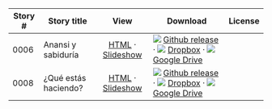 Story #  | Story title | View | Download | License
-------- | -----------  |:-------:| ---------------- | -------
0006 | Anansi y sabiduría | [HTML](https://global-asp.github.io/stories/es/0006_anansi_y_sabiduría.html) · <a href="https://global-asp.github.io/stories/es/0006_anansi_y_sabiduría_slides.html" target="_blank">Slideshow</a> | ![](https://cloud.githubusercontent.com/assets/9295750/9483128/0e089e5e-4b51-11e5-98ca-6da5cef156a7.png) [Github release](https://github.com/global-asp/global-asp/releases/download/v1.1/es.zip) · ![](https://cloud.githubusercontent.com/assets/9295750/10150606/3f5ae2dc-65f5-11e5-8f63-841c51cc1cde.png) [Dropbox](https://www.dropbox.com/s/7ybh97ds8bsztnx/es.zip) · ![](https://cloud.githubusercontent.com/assets/9295750/9473522/1d6fdde4-4b10-11e5-98f5-aa6c6b04a08e.png) [Google Drive](https://drive.google.com/file/d/0B59ZADK9Esbsd0ZxRnBQdWdwZlE/view?usp=sharing) | 
0008 | ¿Qué estás haciendo? | [HTML](https://global-asp.github.io/stories/es/0008_qué-estás-haciendo.html) · <a href="https://global-asp.github.io/stories/es/0008_qué-estás-haciendo_slides.html" target="_blank">Slideshow</a> | ![](https://cloud.githubusercontent.com/assets/9295750/9483128/0e089e5e-4b51-11e5-98ca-6da5cef156a7.png) [Github release](https://github.com/global-asp/global-asp/releases/download/v1.1/es.zip) · ![](https://cloud.githubusercontent.com/assets/9295750/10150606/3f5ae2dc-65f5-11e5-8f63-841c51cc1cde.png) [Dropbox](https://www.dropbox.com/s/7ybh97ds8bsztnx/es.zip) · ![](https://cloud.githubusercontent.com/assets/9295750/9473522/1d6fdde4-4b10-11e5-98f5-aa6c6b04a08e.png) [Google Drive](https://drive.google.com/file/d/0B59ZADK9Esbsd0ZxRnBQdWdwZlE/view?usp=sharing) | 

